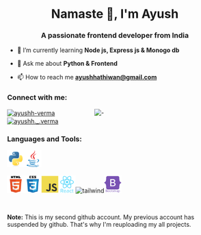 <h1 align="center">Namaste 🙏, I'm Ayush</h1>
<h3 align="center">A passionate frontend developer from India</h3>


- 🌱 I’m currently learning **Node js, Express js & Monogo db**

- 💬 Ask me about **Python & Frontend**

- 📫 How to reach me **ayushhathiwan@gmail.com**

<h3 align="left">Connect with me:</h3>

<img src="https://physicsgurukul.com/wp-content/uploads/2019/02/character-1.gif" alt="-" align="right" width="300">

<p align="left">
    <a href="https://linkedin.com/in/ayushh-verma" target="blank"><img align="center"
            src="https://raw.githubusercontent.com/rahuldkjain/github-profile-readme-generator/master/src/images/icons/Social/linked-in-alt.svg"
            alt="ayushh-verma" height="30" width="40" /></a>
    <a href="https://instagram.com/ayushh._.verma" target="blank"><img align="center"
            src="https://raw.githubusercontent.com/rahuldkjain/github-profile-readme-generator/master/src/images/icons/Social/instagram.svg"
            alt="ayushh._.verma" height="30" width="40" /></a>
</p>

<h3 align="left">Languages and Tools:</h3>
<p align="left">

<img src="https://raw.githubusercontent.com/devicons/devicon/master/icons/python/python-original.svg"
    alt="python" width="40" height="40" /><img src="https://raw.githubusercontent.com/devicons/devicon/master/icons/java/java-original.svg" alt="java"
    width="40" height="40" />
<br><br>
<img src="https://raw.githubusercontent.com/devicons/devicon/master/icons/html5/html5-original-wordmark.svg"
    alt="html5" width="40" height="40" /><img src="https://raw.githubusercontent.com/devicons/devicon/master/icons/css3/css3-original-wordmark.svg"
    alt="css3" width="40" height="40" /><img src="https://raw.githubusercontent.com/devicons/devicon/master/icons/javascript/javascript-original.svg"
    alt="javascript" width="40" height="40" /><img src="https://raw.githubusercontent.com/devicons/devicon/master/icons/react/react-original-wordmark.svg"
    alt="react" width="40" height="40" /><img src="https://www.vectorlogo.zone/logos/tailwindcss/tailwindcss-icon.svg" alt="tailwind" width="40" height="40" /><img src="https://raw.githubusercontent.com/devicons/devicon/master/icons/bootstrap/bootstrap-plain-wordmark.svg"
    alt="bootstrap" width="40" height="40" /></p>
<br>
<p><strong>Note:</strong> This is my second github account. My previous account has suspended by github. 
That's why I'm reuploading my all projects. </p>
